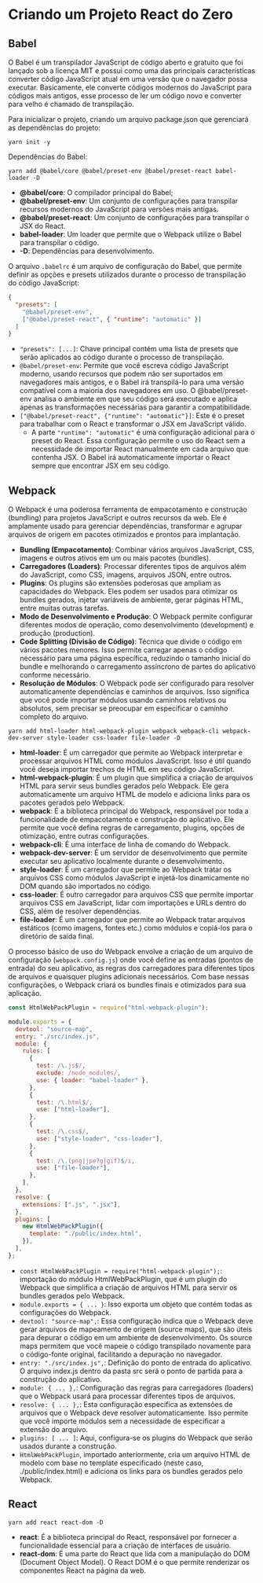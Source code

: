 # Criando um Projeto React do Zero

## Babel

O Babel é um transpilador JavaScript de código aberto e gratuito que foi lançado sob a licença MIT e possui como uma das principais características converter código JavaScript atual em uma versão que o navegador possa executar. Basicamente, ele converte códigos modernos do JavaScript para códigos mais antigos, esse processo de ler um código novo e converter para velho é chamado de transpilação.

Para inicializar o projeto, criando um arquivo package.json que gerenciará as dependências do projeto:

```shell
yarn init -y
```

Dependências do Babel:

```shell
yarn add @babel/core @babel/preset-env @babel/preset-react babel-loader -D
```

- **@babel/core**: O compilador principal do Babel;
- **@babel/preset-env**: Um conjunto de configurações para transpilar recursos modernos do JavaScript para versões mais antigas.
- **@babel/preset-react**: Um conjunto de configurações para transpilar o JSX do React.
- **babel-loader**: Um loader que permite que o Webpack utilize o Babel para transpilar o código.
- **-D**: Dependências para desenvolvimento.

O arquivo `.babelrc` é um arquivo de configuração do Babel, que permite definir as opções e presets utilizados durante o processo de transpilação do código JavaScript:

```json
{
  "presets": [
    "@babel/preset-env",
    ["@babel/preset-react", { "runtime": "automatic" }]
  ]
}
```

- `"presets": [...]`: Chave principal contém uma lista de presets que serão aplicados ao código durante o processo de transpilação.
- `@babel/preset-env`: Permite que você escreva código JavaScript moderno, usando recursos que podem não ser suportados em navegadores mais antigos, e o Babel irá transpilá-lo para uma versão compatível com a maioria dos navegadores em uso. O @babel/preset-env analisa o ambiente em que seu código será executado e aplica apenas as transformações necessárias para garantir a compatibilidade.
- `["@babel/preset-react", {"runtime": "automatic"}]`: Este é o preset para trabalhar com o React e transformar o JSX em JavaScript válido.
  - A parte `"runtime": "automatic"` é uma configuração adicional para o preset do React. Essa configuração permite o uso do React sem a necessidade de importar React manualmente em cada arquivo que contenha JSX. O Babel irá automaticamente importar o React sempre que encontrar JSX em seu código.

## Webpack

O Webpack é uma poderosa ferramenta de empacotamento e construção (bundling) para projetos JavaScript e outros recursos da web. Ele é amplamente usado para gerenciar dependências, transformar e agrupar arquivos de origem em pacotes otimizados e prontos para implantação.

- **Bundling (Empacotamento)**: Combinar vários arquivos JavaScript, CSS, imagens e outros ativos em um ou mais pacotes (bundles).
- **Carregadores (Loaders)**: Processar diferentes tipos de arquivos além do JavaScript, como CSS, imagens, arquivos JSON, entre outros.
- **Plugins**: Os plugins são extensões poderosas que ampliam as capacidades do Webpack. Eles podem ser usados para otimizar os bundles gerados, injetar variáveis de ambiente, gerar páginas HTML, entre muitas outras tarefas.
- **Modo de Desenvolvimento e Produção**: O Webpack permite configurar diferentes modos de operação, como desenvolvimento (development) e produção (production).
- **Code Splitting (Divisão de Código)**: Técnica que divide o código em vários pacotes menores. Isso permite carregar apenas o código necessário para uma página específica, reduzindo o tamanho inicial do bundle e melhorando o carregamento assíncrono de partes do aplicativo conforme necessário.
- **Resolução de Módulos**: O Webpack pode ser configurado para resolver automaticamente dependências e caminhos de arquivos. Isso significa que você pode importar módulos usando caminhos relativos ou absolutos, sem precisar se preocupar em especificar o caminho completo do arquivo.

```shell
yarn add html-loader html-webpack-plugin webpack webpack-cli webpack-dev-server style-loader css-loader file-loader -D
```

- **html-loader**: É um carregador que permite ao Webpack interpretar e processar arquivos HTML como módulos JavaScript. Isso é útil quando você deseja importar trechos de HTML em seu código JavaScript.
- **html-webpack-plugin**: É um plugin que simplifica a criação de arquivos HTML para servir seus bundles gerados pelo Webpack. Ele gera automaticamente um arquivo HTML de modelo e adiciona links para os pacotes gerados pelo Webpack.
- **webpack**: É a biblioteca principal do Webpack, responsável por toda a funcionalidade de empacotamento e construção do aplicativo. Ele permite que você defina regras de carregamento, plugins, opções de otimização, entre outras configurações.
- **webpack-cli**: É uma interface de linha de comando do Webpack.
- **webpack-dev-server**: É um servidor de desenvolvimento que permite executar seu aplicativo localmente durante o desenvolvimento.
- **style-loader**: É um carregador que permite ao Webpack tratar os arquivos CSS como módulos JavaScript e injetá-los dinamicamente no DOM quando são importados no código.
- **css-loader**: É outro carregador para arquivos CSS que permite importar arquivos CSS em JavaScript, lidar com importações e URLs dentro do CSS, além de resolver dependências.
- **file-loader**: É um carregador que permite ao Webpack tratar arquivos estáticos (como imagens, fontes etc.) como módulos e copiá-los para o diretório de saída final.

O processo básico de uso do Webpack envolve a criação de um arquivo de configuração (`webpack.config.js`) onde você define as entradas (pontos de entrada) do seu aplicativo, as regras dos carregadores para diferentes tipos de arquivos e quaisquer plugins adicionais necessários. Com base nessas configurações, o Webpack criará os bundles finais e otimizados para sua aplicação.

```javascript
const HtmlWebPackPlugin = require("html-webpack-plugin");

module.exports = {
  devtool: "source-map",
  entry: "./src/index.js",
  module: {
    rules: [
      {
        test: /\.js$/,
        exclude: /node_modules/,
        use: { loader: "babel-loader" },
      },
      {
        test: /\.html$/,
        use: ["html-loader"],
      },
      {
        test: /\.css$/,
        use: ["style-loader", "css-loader"],
      },
      {
        test: /\.(png|jpe?g|gif)$/i,
        use: ["file-loader"],
      },
    ],
  },
  resolve: {
    extensions: [".js", ".jsx"],
  },
  plugins: [
    new HtmlWebPackPlugin({
      template: "./public/index.html",
    }),
  ],
};
```

- `const HtmlWebPackPlugin = require("html-webpack-plugin");`: importação do módulo HtmlWebPackPlugin, que é um plugin do Webpack que simplifica a criação de arquivos HTML para servir os bundles gerados pelo Webpack.
- `module.exports = { ... }`: Isso exporta um objeto que contém todas as configurações do Webpack.
- `devtool: "source-map",`: Essa configuração indica que o Webpack deve gerar arquivos de mapeamento de origem (source maps), que são úteis para depurar o código em um ambiente de desenvolvimento. Os source maps permitem que você mapeie o código transpilado novamente para o código-fonte original, facilitando a depuração no navegador.
- `entry: "./src/index.js",`: Definição do ponto de entrada do aplicativo. O arquivo index.js dentro da pasta src será o ponto de partida para a construção do aplicativo.
- `module: { ... },`: Configuração das regras para carregadores (loaders) que o Webpack usará para processar diferentes tipos de arquivos.
- `resolve: { ... },`: Esta configuração especifica as extensões de arquivos que o Webpack deve resolver automaticamente. Isso permite que você importe módulos sem a necessidade de especificar a extensão do arquivo.
- `plugins: [ ... ]`: Aqui, configura-se os plugins do Webpack que serão usados durante a construção.
- `HtmlWebPackPlugin`, importado anteriormente, cria um arquivo HTML de modelo com base no template especificado (neste caso, ./public/index.html) e adiciona os links para os bundles gerados pelo Webpack.

## React

```shell
yarn add react react-dom -D
```

- **react**: É a biblioteca principal do React, responsável por fornecer a funcionalidade essencial para a criação de interfaces de usuário.
- **react-dom**: É uma parte do React que lida com a manipulação do DOM (Document Object Model). O React DOM é o que permite renderizar os componentes React na página da web.
